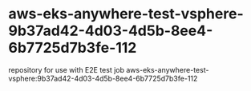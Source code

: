 # aws-eks-anywhere-test-vsphere-9b37ad42-4d03-4d5b-8ee4-6b7725d7b3fe-112
repository for use with E2E test job aws-eks-anywhere-test-vsphere:9b37ad42-4d03-4d5b-8ee4-6b7725d7b3fe-112
